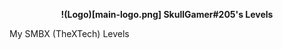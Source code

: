 <p align="center"><b>
!(Logo)[main-logo.png]
SkullGamer#205's Levels
</b></p>
My SMBX (TheXTech) Levels
